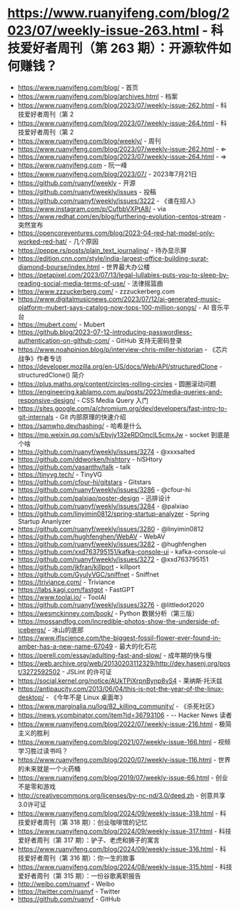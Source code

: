 # https://www.ruanyifeng.com/blog/2023/07/weekly-issue-263.html - 科技爱好者周刊（第 263 期）：开源软件如何赚钱？

- https://www.ruanyifeng.com/blog/ - 首页
- https://www.ruanyifeng.com/blog/archives.html - 档案
- https://www.ruanyifeng.com/blog/2023/07/weekly-issue-262.html - 科技爱好者周刊（第 2
- https://www.ruanyifeng.com/blog/2023/07/weekly-issue-264.html - 科技爱好者周刊（第 2
- https://www.ruanyifeng.com/blog/weekly/ - 周刊
- https://www.ruanyifeng.com/blog/2023/07/weekly-issue-262.html - ⇐
- https://www.ruanyifeng.com/blog/2023/07/weekly-issue-264.html - ⇒
- https://www.ruanyifeng.com - 阮一峰
- https://www.ruanyifeng.com/blog/2023/07/ - 2023年7月21日
- https://github.com/ruanyf/weekly - 开源
- https://github.com/ruanyf/weekly/issues - 投稿
- https://github.com/ruanyf/weekly/issues/3222 - 《谁在招人》
- https://www.instagram.com/p/CufbbVXPtA8/ - via
- https://www.redhat.com/en/blog/furthering-evolution-centos-stream - 突然宣布
- https://opencoreventures.com/blog/2023-04-red-hat-model-only-worked-red-hat/ - 几个原因
- https://peppe.rs/posts/plain_text_journaling/ - 待办显示屏
- https://edition.cnn.com/style/india-largest-office-building-surat-diamond-bourse/index.html - 世界最大办公楼
- https://petapixel.com/2023/07/13/legal-lullabies-puts-you-to-sleep-by-reading-social-media-terms-of-use/ - 法律摇篮曲
- https://www.zzzuckerberg.com/ - zzzuckerberg.com
- https://www.digitalmusicnews.com/2023/07/12/ai-generated-music-platform-mubert-says-catalog-now-tops-100-million-songs/ - AI 音乐平台
- https://mubert.com/ - Mubert
- https://github.blog/2023-07-12-introducing-passwordless-authentication-on-github-com/ - GitHub 支持无密码登录
- https://www.noahpinion.blog/p/interview-chris-miller-historian - 《芯片战争》作者专访
- https://developer.mozilla.org/en-US/docs/Web/API/structuredClone - structuredClone() 简介
- https://plus.maths.org/content/circles-rolling-circles - 圆圈滚动问题
- https://engineering.kablamo.com.au/posts/2023/media-queries-and-responsive-design/ - CSS Media Query 入门
- https://sites.google.com/a/chromium.org/dev/developers/fast-intro-to-git-internals - Git 内部原理的快速介绍
- https://samwho.dev/hashing/ - 哈希是什么
- https://mp.weixin.qq.com/s/Ebvjy132eRDOmcIL5cmxJw - socket 到底是个啥
- https://github.com/ruanyf/weekly/issues/3274 - @xxxsalted
- https://github.com/ddworken/hishtory - hiSHtory
- https://github.com/vasanthv/talk - talk
- https://tinyvg.tech/ - TinyVG
- https://github.com/cfour-hi/gitstars - Gitstars
- https://github.com/ruanyf/weekly/issues/3286 - @cfour-hi
- https://github.com/palxiao/poster-design - 迅排设计
- https://github.com/ruanyf/weekly/issues/3284 - @palxiao
- https://github.com/linyimin0812/spring-startup-analyzer - Spring Startup Ananlyzer
- https://github.com/ruanyf/weekly/issues/3280 - @linyimin0812
- https://github.com/hughfenghen/WebAV - WebAV
- https://github.com/ruanyf/weekly/issues/3282 - @hughfenghen
- https://github.com/xxd763795151/kafka-console-ui - kafka-console-ui
- https://github.com/ruanyf/weekly/issues/3272 - @xxd763795151
- https://github.com/jkfran/killport - killport
- https://github.com/GyulyVGC/sniffnet - Sniffnet
- https://triviance.com/ - Triviance
- https://labs.kagi.com/fastgpt - FastGPT
- https://www.toolai.io/ - ToolAI
- https://github.com/ruanyf/weekly/issues/3276 - @littledot2020
- https://wesmckinney.com/book/ - Python 数据分析（第三版）
- https://mossandfog.com/incredible-photos-show-the-underside-of-icebergs/ - 冰山的底部
- https://www.iflscience.com/the-biggest-fossil-flower-ever-found-in-amber-has-a-new-name-67049 - 最大的化石花
- https://perell.com/essay/adulting-fast-and-slow/ - 成年期的快与慢
- https://web.archive.org/web/20130203112329/http://dev.hasenj.org/post/3272592502 - JSLint 的许可证
- https://social.kernel.org/notice/AUkTPiXrpnBynp8vS4 - 莱纳斯·托沃兹
- https://antipaucity.com/2013/06/04/this-is-not-the-year-of-the-linux-desktop/ - 《今年不是 Linux 桌面年》
- https://www.marginalia.nu/log/82_killing_community/ - 《杀死社区》
- https://news.ycombinator.com/item?id=36793106 - -- Hacker News 读者
- https://www.ruanyifeng.com/blog/2022/07/weekly-issue-216.html - 极简主义的胜利
- https://www.ruanyifeng.com/blog/2021/07/weekly-issue-166.html - 视频学习胜过读书吗？
- https://www.ruanyifeng.com/blog/2020/07/weekly-issue-116.html - 世界的未来就是一个火药桶
- https://www.ruanyifeng.com/blog/2019/07/weekly-issue-66.html - 创业不是零和游戏
- http://creativecommons.org/licenses/by-nc-nd/3.0/deed.zh - 创意共享3.0许可证
- https://www.ruanyifeng.com/blog/2024/09/weekly-issue-318.html - 科技爱好者周刊（第 318 期）：创业咖啡馆的记忆
- https://www.ruanyifeng.com/blog/2024/09/weekly-issue-317.html - 科技爱好者周刊（第 317 期）：驴子、老虎和狮子的寓言
- https://www.ruanyifeng.com/blog/2024/09/weekly-issue-316.html - 科技爱好者周刊（第 316 期）：你一生的故事
- https://www.ruanyifeng.com/blog/2024/08/weekly-issue-315.html - 科技爱好者周刊（第 315 期）：一份谷歌离职报告
- http://weibo.com/ruanyf - Weibo
- https://twitter.com/ruanyf - Twitter
- https://github.com/ruanyf - GitHub